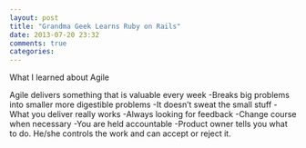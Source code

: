 ```yaml
---
layout: post
title: "Grandma Geek Learns Ruby on Rails"
date: 2013-07-20 23:32
comments: true
categories: 
---
```

What I learned about Agile

Agile delivers something that is valuable every week
-Breaks big problems into smaller more digestible problems
-It doesn’t sweat the small stuff
-What you deliver really works
-Always looking for feedback
-Change course when necessary
-You are held accountable
-Product owner tells you what to do.  He/she controls the work and can accept or reject it.

